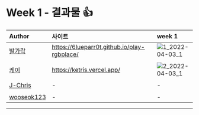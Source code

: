 # Week 1 - 결과물 👍

|Author|사이트|week 1|
|:---|:---|:---|
|[발가락][발가락]|https://6lueparr0t.github.io/play-rgbplace/|![1_2022-04-03_1](https://github.com/hanjulcoding/reactjs-study/blob/main/image/week1/1_2022-04-03_1.png?raw=true)|
| | |
|[케이][케이]|https://ketris.vercel.app/|![2_2022-04-03_1](https://github.com/hanjulcoding/reactjs-study/blob/main/image/week1/2_2022-04-03_1.png?raw=true)||
| | |
|[J-Chris][J-Chris]| - | - |
| | |
|[wooseok123][wooseok123]| - | - |
---

[발가락]: https://github.com/6lueparr0t
[J-Chris]: https://github.com/kowo1001
[케이]: https://github.com/OpusK
[wooseok123]: https://github.com/wooseok123
